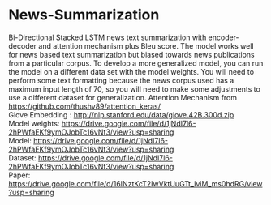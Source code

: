 # News-Summarization
Bi-Directional Stacked LSTM news text summarization with encoder-decoder and attention mechanism plus Bleu score.
The model works well for news based text summarization but biased towards news publications from a particular corpus. To develop a more generalized model, you can run the model on a different data set with the model weights. You will need to perform some text formatting because the news corpus used has a maximum input length of 70, so you will need to make some adjustments to use a different dataset for generalization.
Attention Mechanism from https://github.com/thushv89/attention_keras/ <br>
Glove Embedding : http://nlp.stanford.edu/data/glove.42B.300d.zip <br>
Model weights: https://drive.google.com/file/d/1jNdI7l6-2hPWfaEKf9ymOJobTc16vNt3/view?usp=sharing <br>
Model: https://drive.google.com/file/d/1jNdI7l6-2hPWfaEKf9ymOJobTc16vNt3/view?usp=sharing <br>
Dataset: https://drive.google.com/file/d/1jNdI7l6-2hPWfaEKf9ymOJobTc16vNt3/view?usp=sharing <br>
Paper: https://drive.google.com/file/d/16INztKcT2IwVktUuGTt_lviM_ms0hdRG/view?usp=sharing
